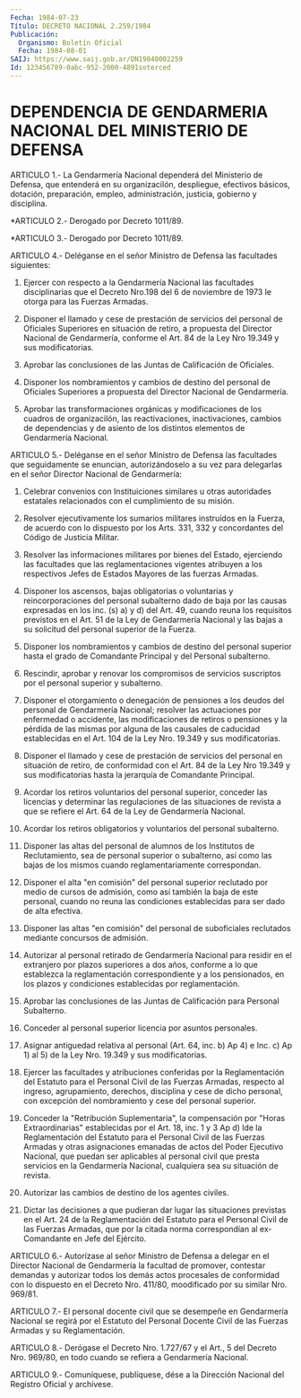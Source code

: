 ```yaml
---
Fecha: 1984-07-23
Título: DECRETO NACIONAL 2.259/1984
Publicación:
  Organismo: Boletín Oficial
  Fecha: 1984-08-01
SAIJ: https://www.saij.gob.ar/DN19840002259
Id: 123456789-0abc-952-2000-4891soterced
---
```

# DEPENDENCIA DE GENDARMERIA NACIONAL DEL MINISTERIO DE DEFENSA

<a id="1"></a>
ARTICULO  1.-  La  Gendarmería Nacional dependerá del Ministerio de Defensa, que entenderá  en  su organizacilón, despliegue, efectivos básicos, dotación, preparación,  empleo,  administración, justicia, gobierno y disciplina.

<a id="2"></a>
*ARTICULO 2.- Derogado por Decreto 1011/89.

<a id="3"></a>
*ARTICULO 3.- Derogado por Decreto 1011/89.

<a id="4"></a>
ARTICULO  4.-  Deléganse  en  el  señor  Ministro  de  Defensa  las facultades siguientes:

1)  Ejercer  con  respecto a la Gendarmería Nacional las facultades disciplinarias que  el  Decreto  Nro.198 del 6 de noviembre de 1973 le otorga para las Fuerzas Armadas.

2)  Disponer  el  llamado  y cese de prestación  de  servicios  del personal de Oficiales  Superiores   en  situación  de  retiro,  a propuesta del Director Nacional de Gendarmería,  conforme  el  Art. 84 de la Ley Nro 19.349 y sus modificatorias.

3)  Aprobar  las  conclusiones  de  las  Juntas  de Calificación de Oficiales.

4) Disponer los nombramientos y cambios de destino  del personal de Oficiales Superiores  a  propuesta  del  Director  Nacional    de Gendarmería.

5) Aprobar las  transformaciones  orgánicas y modificaciones de los cuadros  de organizacilón,  las  reactivaciones,   inactivaciones, cambios de dependencias y de asiento de los distintos  elementos de Gendarmería Nacional.

<a id="5"></a>
ARTICULO  5.-  Deléganse  en  el  señor  Ministro  de  Defensa  las facultades que  seguidamente se enuncian, autorizándoselo a su vez para delegarlas en  el señor Director Nacional de Gendarmería:

1)  Celebrar  convenios    con  Instituiciones  similares  u  otras autoridades estatales  relacionados  con  el  cumplimiento  de  su misión.

2) Resolver ejecutivamente  los sumarios militares instruídos en la Fuerza,  de acuerdo con lo dispuesto  por  los  Arts.  331,  332  y concordantes del Código de Justicia Militar.

3) Resolver  las  informaciones  militares  por  bienes del Estado, ejerciendo las  facultades  que  las  reglamentaciones    vigentes atribuyen  a  los respectivos  Jefes  de  Estados  Mayores  de las fuerzas Armadas.

4)  Disponer  los  ascensos,  bajas  obligatorias  o  voluntarias y reincorporaciones  del  personal  subalterno dado de baja  por  las causas expresadas en los inc. (s) a)  y  d)  del  Art.  49,  cuando reuna  los requisitos  previstos  en  el  Art.  51  de  la  Ley de Gendarmería  Nacional y las  bajas  a  su  solicitud del personal superior de la Fuerza.

5)  Disponer  los nombramientos y cambios de destino  del  personal superior hasta  el  grado  de  Comandante  Principal y del Personal subalterno.

6)  Rescindir,  aprobar  y  renovar  los compromisos  de  servicios suscriptos por el personal superior y subalterno.

7) Disponer el otorgamiento o denegación  de pensiones a los deudos del personal de Gendarmería Nacional; resolver  las actuaciones por enfermedad o accidente, las modificaciones de retiros  o  pensiones y  la pérdida de las mismas por alguna de las causales de caducidad establecidas en el Art. 104 de la Ley Nro. 19.349 y sus modificatorias.

8) Disponer  el  llamado  y  cese  de  prestación  de servicios del personal en situación de retiro, de conformidad con  el  Art. 84 de la  Ley  Nro  19.349  y sus  modificatorias hasta la jerarquía  de Comandante Principal.

9) Acordar los retiros voluntarios  del personal superior, conceder las licencias y determinar las regulaciones  de  las situaciones de revista  a  que se  refiere  el  Art.  64 de la Ley de Gendarmería Nacional.

10)  Acordar  los retiros obligatorios y voluntarios  del  personal subalterno.

11) Disponer las  altas  del  personal de alumnos de los Institutos de Reclutamiento, sea de personal  superior  o subalterno, así como las  bajas  de los mismos cuando reglamentariamente  correspondan.

12) Disponer el alta  "en comisión" del personal superior reclutado por medio de cursos de  admisión,  como así también la baja de este personal,  cuando no reuna las condiciones  establecidas  para  ser dado de alta efectiva.

13) Disponer  las  altas "en comisión" del personal de suboficiales reclutados mediante concursos de admisión.

14) Autorizar al personal  retirado  de  Gendarmería  Nacional para residir  en el  extranjero  por  plazos  superiores  a  dos  años, conforme a lo que establezca la reglamentación correspondiente  y a los  pensionados,  en  los plazos  y  condiciones establecidas por reglamentación.

15)  Aprobar las conclusiones de las Juntas  de  Calificación  para Personal Subalterno.

16) Conceder  al personal superior licencia por asuntos personales.

17) Asignar antiguedad  relativa  al  personal (Art. 64, inc. b) Ap 4) e Inc. c) Ap 1) al 5) de la Ley Nro. 19.349 y sus modificatorias.

18)  Ejercer  las  facultades  y  atribuciones  conferidas  por  la Reglamentación del Estatuto para el  Personal  Civil de las Fuerzas Armadas, respecto al ingreso, agrupamiento, derechos,  disciplina y cese de dicho personal, con excepción del nombramiento y  cese  del personal superior.

19)  Conceder  la  "Retribución Suplementaria", la compensación por "Horas Extraordinarias"  establecidas por el Art. 18, inc. 1 y 3 Ap d) lde la Reglamentación del  Estatuto  para  el  Personal Civil de las  Fuerzas  Armadas y otras asignaciones emanadas de  actos  del Poder Ejecutivo Nacional,  que puedan  ser  aplicables al personal civil  que presta servicios en la Gendarmería Nacional,  cualquiera sea su situación de revista.

20) Autorizar  las  cambios de destino de los agentes civiles.

21) Dictar las decisiones  a que pudieran dar lugar las situaciones previstas en el Art. 24 de la  Reglamentación  del Estatuto para el Personal  Civil  de las Fuerzas Armadas, que por la  citada  norma correspondían al ex-Comandante en Jefe del Ejército.

<a id="6"></a>
ARTICULO  6.-  Autorízase al señor Ministro de Defensa a delegar en el Director Nacional  de  Gendarmería  la  facultad  de  promover, contestar demandas y autorizar todos los demás actos procesales de conformidad con lo dispuesto en el Decreto Nro. 411/80, moodificado por su similar Nro. 969/81.

<a id="7"></a>
ARTICULO  7.-  El  personal  docente  civil  que  se  desempeñe  en Gendarmería  Nacional  se  regirá  por  el  Estatuto  del  Personal Docente    Civil  de las  Fuerzas  Armadas  y  su  Reglamentación.

<a id="8"></a>
ARTICULO  8.-  Derógase  el  Decreto Nro. 1.727/67 y el Art., 5 del Decreto Nro.  969/80,  en todo cuando  se  refiera  a  Gendarmería Nacional.

<a id="9"></a>
ARTICULO  9.- Comuníquese, publíquese, dése a la Dirección Nacional del Registro Oficial y archívese.